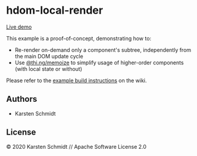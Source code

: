 # hdom-local-render

[Live demo](http://demo.thi.ng/umbrella/hdom-local-render/)

This example is a proof-of-concept, demonstrating how to:

- Re-render on-demand only a component's subtree, independently from the
  main DOM update cycle
- Use
  [@thi.ng/memoize](https://github.com/thi-ng/umbrella/tree/master/packages/memoize)
  to simplify usage of higher-order components (with local state or
  without)

Please refer to the [example build
instructions](https://github.com/thi-ng/umbrella/wiki/Example-build-instructions)
on the wiki.

## Authors

- Karsten Schmidt

## License

&copy; 2020 Karsten Schmidt // Apache Software License 2.0
